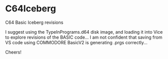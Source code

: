 # C64Iceberg
 C64 Basic Iceberg revisions

I suggest using the TypeInPrograms.d64 disk image, and loading it into Vice to explore revisions of the BASIC code... I am not confident that saving from VS code using COMMODORE BasicV2 is generating .prgs correctly...

Cheers!
